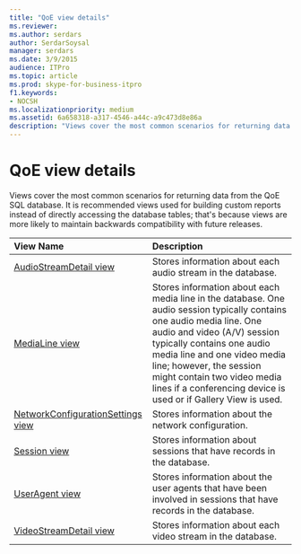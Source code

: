 ```yaml
---
title: "QoE view details"
ms.reviewer: 
ms.author: serdars
author: SerdarSoysal
manager: serdars
ms.date: 3/9/2015
audience: ITPro
ms.topic: article
ms.prod: skype-for-business-itpro
f1.keywords:
- NOCSH
ms.localizationpriority: medium
ms.assetid: 6a658318-a317-4546-a44c-a9c473d8e86a
description: "Views cover the most common scenarios for returning data from the QoE SQL database. It is recommended views used for building custom reports instead of directly accessing the database tables; that's because views are more likely to maintain backwards compatibility with future releases."
---
```


# QoE view details
 
Views cover the most common scenarios for returning data from the QoE SQL database. It is recommended views used for building custom reports instead of directly accessing the database tables; that's because views are more likely to maintain backwards compatibility with future releases.
  
|**View Name**|**Description**|
|:-----|:-----|
|[AudioStreamDetail view](audiostreamdetail.md) <br/> |Stores information about each audio stream in the database.  <br/> |
|[MediaLine view](medialine.md) <br/> |Stores information about each media line in the database. One audio session typically contains one audio media line. One audio and video (A/V) session typically contains one audio media line and one video media line; however, the session might contain two video media lines if a conferencing device is used or if Gallery View is used.  <br/> |
|[NetworkConfigurationSettings view](networkconfigurationsettings.md) <br/> |Stores information about the network configuration.  <br/> |
|[Session view](session-0.md) <br/> |Stores information about sessions that have records in the database.  <br/> |
|[UserAgent view](useragent-0.md) <br/> |Stores information about the user agents that have been involved in sessions that have records in the database.  <br/> |
|[VideoStreamDetail view](videostreamdetail.md) <br/> |Stores information about each video stream in the database.  <br/> |
   

